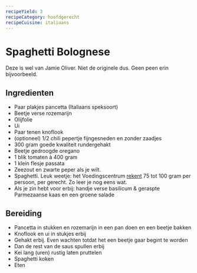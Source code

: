 ```yaml
---
recipeYield: 3
recipeCategory: hoofdgerecht
recipeCuisine: italiaans
---
```

# Spaghetti Bolognese

Deze is wel van Jamie Oliver. Niet de originele dus. Geen peen erin bijvoorbeeld.

## Ingredienten

- Paar plakjes pancetta (Italiaans speksoort)
- Beetje verse rozemarijn
- Olijfolie
- Ui
- Paar tenen knoflook
- (optioneel) 1/2 chili pepertje fijngesneden en zonder zaadjes
- 300 gram goede kwaliteit rundergehakt
- Beetje gedroogde oregano
- 1 blik tomaten à 400 gram
- 1 klein flesje passata
- Zeezout en zwarte peper als je wilt.
- Spaghetti. Leuk weetje: het Voedingscentrum [rekent](https://www.voedingscentrum.nl/encyclopedie/pasta.aspx) 75 tot 100 gram per persoon, per gerecht. Zo leer je nog eens wat.
- Als je zin hebt voor erbij: handje verse basilicum & geraspte Parmezaanse kaas en een groene salade

## Bereiding

- Pancetta in stukken en rozemarijn in een pan doen en een beetje bakken
- Knoflook en ui in stukjes erbij
- Gehakt erbij. Even wachten totdat het een beetje gaar begint te worden
- Dan de rest van de saus spullen erbij
- Kei lang (uren) rustig laten pruttelen
- Spaghetti koken
- Eten
